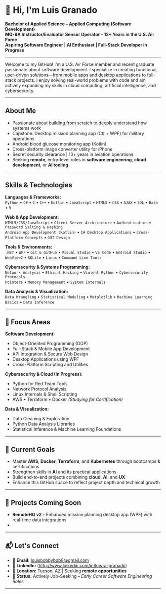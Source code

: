 # 👋 Hi, I'm Luis Granado

**Bachelor of Applied Science – Applied Computing (Software Development)**  
**MQ-9A Instructor/Evaluator Sensor Operator – 12+ Years in the U.S. Air Force**  
**Aspiring Software Engineer | AI Enthusiast | Full-Stack Developer in Progress**

---

Welcome to my GitHub! I'm a U.S. Air Force member and recent graduate passionate about software development. I specialize in creating functional, user-driven solutions—from mobile apps and desktop applications to full-stack projects. I enjoy solving real-world problems with code and am actively expanding my skills in cloud computing, artificial intelligence, and cybersecurity.

---

## About Me

- Passionate about building from scratch to deeply understand how systems work  
- Capstone: Desktop mission planning app (C# + WPF) for military operations  
- Android blood glucose monitoring app (Kotlin)  
- Cross-platform image converter utility for iPhone  
- Secret security clearance | 10+ years in aviation operations  
- Seeking **remote**, entry-level roles in **software engineering**, **cloud development**, or **AI tooling**

---

## Skills & Technologies

**Languages & Frameworks:**  
`Python` • `C#` • `C` • `C++` • `Kotlin` • `JavaScript` • `HTML5` • `CSS` • `AJAX` • `SQL` • `Bash` • `R`

**Web & App Development:**  
`HTML5/CSS/JavaScript` • `Client-Server Architecture` • `Authentication` • `Password Salting & Hashing`  
`Android App Development (Kotlin)` • `C# Desktop Applications` • `Cross-Platform Concepts` • `GUI Design`

**Tools & Environments:**  
`.NET` • `WPF` • `Git & GitHub` • `Visual Studio` • `VS Code` • `Android Studio` • `WebView2` • `SQLite` • `Linux` • `Command Line Tools`

**Cybersecurity & Systems Programming:**  
`Network Analysis` • `Ethical Hacking` • `Violent Python` • `Cybersecurity Protocols`  
`Pointers` • `Memory Management` • `System Internals`

**Data Analysis & Visualization:**  
`Data Wrangling` • `Statistical Modeling` • `Matplotlib` • `Machine Learning Basics` • `Data Inference`

---

## 🎯 Focus Areas

**Software Development:**  
- Object-Oriented Programming (OOP)  
- Full-Stack & Mobile App Development  
- API Integration & Secure Web Design  
- Desktop Applications using WPF  
- Cross-Platform Scripting and Utilities

**Cybersecurity & Cloud (In Progress):**  
- Python for Red Team Tools  
- Network Protocol Analysis  
- Linux Internals & Shell Scripting  
- AWS • Terraform • Docker *(Studying for Certification)*

**Data & Visualization:**  
- Data Cleaning & Exploration  
- Python Data Analysis Libraries  
- Statistical Inference & Machine Learning Foundations

---

## 📌 Current Goals

- Master **AWS**, **Docker**, **Terraform**, and **Kubernetes** through bootcamps & certifications  
- Strengthen skills in **AI** and its practical applications  
- Build end-to-end projects combining **cloud**, **AI**, and **UX**  
- Enhance this GitHub space to reflect project depth and technical growth

---

## 🚀 Projects Coming Soon

- **RemoteHQ v2** – Enhanced mission planning desktop app (WPF) with real-time data integrations  
- 

---

## 📬 Let's Connect

- 📧 **Email:** louisbobbybob8@gmail.com  
- 💼 **LinkedIn:** (http://www.linkedin.com/in/luis-a-granado)
- 📍 **Location:** Tucson, AZ | Seeking **remote opportunities**  
- 📣 **Status:** Actively Job-Seeking – *Early Career Software Engineering Roles*

---
